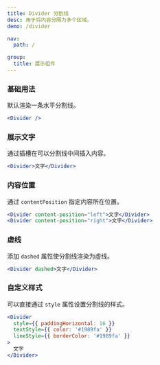 ```yaml
---
title: Divider 分割线
desc: 用于将内容分隔为多个区域。
demo: /divider

nav:
  path: /

group:
  title: 展示组件
---
```


### 基础用法

默认渲染一条水平分割线。

```jsx
<Divider />
```

### 展示文字

通过插槽在可以分割线中间插入内容。

```jsx
<Divider>文字</Divider>
```

### 内容位置

通过 `contentPosition` 指定内容所在位置。

```jsx
<Divider content-position="left">文字</Divider>
<Divider content-position="right">文字</Divider>
```

### 虚线

添加 `dashed` 属性使分割线渲染为虚线。

```jsx
<Divider dashed>文字</Divider>
```

### 自定义样式

可以直接通过 `style` 属性设置分割线的样式。

```jsx
<Divider
  style={{ paddingHorizontal: 16 }}
  textStyle={{ color: '#1989fa' }}
  lineStyle={{ borderColor: '#1989fa' }}
>
  文字
</Divider>
```
